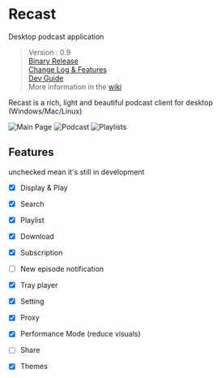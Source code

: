 # Recast
 Desktop podcast application

> Version : 0.9  
> [Binary Release](https://github.com/MustafaHi/Recast/releases)  
> [Change Log & Features](https://github.com/MustafaHi/Recast/wiki/Change-log-&-Features)  
> [Dev Guide](https://github.com/MustafaHi/Recast/wiki/Dev-Guide)  
> More information in the [wiki](https://github.com/MustafaHi/Recast/wiki)  

Recast is a rich, light and beautiful podcast client for desktop (Windows/Mac/Linux)

![Main Page](https://i.imgur.com/99BT5Pq.png)
![Podcast](https://i.imgur.com/TWdywSH.png)
![Playlists](https://i.imgur.com/JbfGG43.png)

## Features
unchecked mean it's still in development

- [x] Display & Play
- [x] Search
- [x] Playlist
- [x] Download
- [x] Subscription
- [ ] New episode notification
- [x] Tray player
- [x] Setting
- [x] Proxy
- [x] Performance Mode (reduce visuals)
- [ ] Share
- [x] Themes


